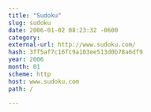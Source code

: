 ```yaml
---
title: "Sudoku"
slug: sudoku
date: 2006-01-02 08:23:32 -0600
category: 
external-url: http://www.sudoku.com/
hash: 3ff5af7c16fc9a103ee513d0b78a6df9
year: 2006
month: 01
scheme: http
host: www.sudoku.com
path: /

---
```



